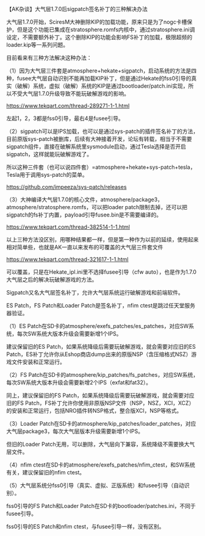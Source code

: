 【AK杂谈】大气层1.7.0后sigpatch签名补丁的三种解决办法

大气层1.7.0开始，SciresM大神删除KIP的加载功能，原来只是为了nogc卡槽保护，但是这个功能已集成在stratosphere.romfs内核中，通过stratosphere.ini调设定，不需要额外补丁。这个删除KIP的功能会影响FS补丁的加载，极限超频的loader.kip等一系列问题。

目前看来有三种方法解决这种办法：

（1）因为大气层三件套是atmosphere+hekate+sigpatch，启动系统的方法是四种，fusee大气层自动识别不能再加载KIP补丁，但是通过Hekate的fss0引导的真实（破解）系统，虚拟（破解）系统的KIP是通过bootloader/patch.ini实现，所以不受大气层1.7.0升级导致不能玩破解游戏的影响。

https://www.tekqart.com/thread-289271-1-1.html

左起1，2，3都是fss0引导，最右4是fusee引导。

（2）sigpatch可以是IPS加载，也可以是通过sys-patch的插件签名补丁的方法，目前原版sys-patch被删库，后续有大神接着开发，论坛有转载，相当于不需要sigpatch组件，直接在破解系统里sysmodule启动，通过Tesla选择是否开启sigpatch，这样就能玩破解游戏了。

所以这种三件套（也可以说四件套）=atmosphere+hekate+sys-patch+tesla，Tesla用于调用sys-patch的菜单。

https://github.com/impeeza/sys-patch/releases

（3）大神编译大气层1.7.0的核心文件，atmosphere/package3，atmosphere/stratosphere.romfs，可以把loader patch限制去掉，还可以把sigpatch的fs补丁内置，payload引导fusee.bin是不需要编译的。

https://www.tekqart.com/thread-382514-1-1.html

以上三种方法没区别，用哪种结果都一样，但是第一种作为以前的延续，使用起来相对简单些，也就是AK一直以来发布的可覆盖的大气层三件套文件

https://www.tekqart.com/thread-321617-1-1.html

可以覆盖，只是在Hekate_ipl.ini里不选择fusee引导（cfw auto），也是作为1.7.0大气层之后的解决玩破解游戏的方法。




Sigpatch又名大气层签名补丁，允许大气层系统运行破解游戏和前端软件。

ES Patch，FS Patch和Loader Patch是签名补丁，nfim ctest是跳过任天堂服务器验证。

（1）ES Patch在SD卡的atmosphere/exefs_patches/es_patches，对应SW系统，每次SW系统大版本升级会需要新增1个IPS。

建议保留旧的ES Patch，如果系统降级后需要玩破解游戏，就会需要对应旧的ES Patch，ES补丁允许你从Eshop商店dump出来的原版NSP（含压缩格式NSZ）游戏文件安装和正常运行。

（2）FS Patch在SD卡的atmosphere/kip_patches/fs_patches，对应SW系统，每次SW系统大版本升级会需要新增2个IPS（exfat和fat32）。

同上，建议保留旧的FS Patch，如果系统降级后需要玩破解游戏，就会需要对应旧的FS Patch，FS补丁允许你使用非原版NSP文件（NSP，NSZ，XCI，XCZ）的安装和正常运行，包括NRO插件转NSP格式，整合版XCI，NSP等格式。

（3）Loader Patch在SD卡的atmosphere/kip_patches/loader_patches，对应大气层package3，每次大气层版本升级需要新增1个IPS。

但旧的Loader Patch无用，可以删除，大气层向下兼容，系统降级不需要换大气层文件。

（4）nfim ctest在SD卡的atmosphere/exefs_patches/nfim_ctest，和SW系统有关，建议保留旧的nfim ctest。

（5）大气层系统分fss0引导（真实、虚拟、正版系统）和fusee引导（自动识别）。

fss0引导的FS Patch和Loader Patch在SD卡的bootloader/patches.ini，不同于fusee引导。

fss0引导的ES Patch和nfim ctest，与fusee引导一样，没有区别。
